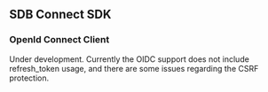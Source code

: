 ## SDB Connect SDK

### OpenId Connect Client

Under development. Currently the OIDC support does not include refresh_token usage, and there are some issues regarding the CSRF protection.

